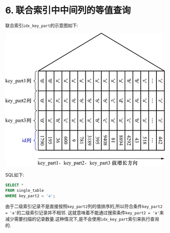 # 6. 联合索引中中间列的等值查询

联合索引`idx_key_part`的示意图如下:

![idx_key_part索引的示意图](./img/idx_key_part索引的示意图.jpg)

SQL如下:

```sql
SELECT *
FROM single_table
WHERE key_part2 = 'a';
```

由于二级索引记录不是直接按照`key_part2`列的值排序的,所以符合条件`key_part2 = 'a'`的二级索引记录并不相邻.
这就意味着不能通过搜索条件`key_part2 = 'a'`来减少需要扫描的记录数量.这种情况下,是不会使用`idx_key_part`索引来执行查询的.

